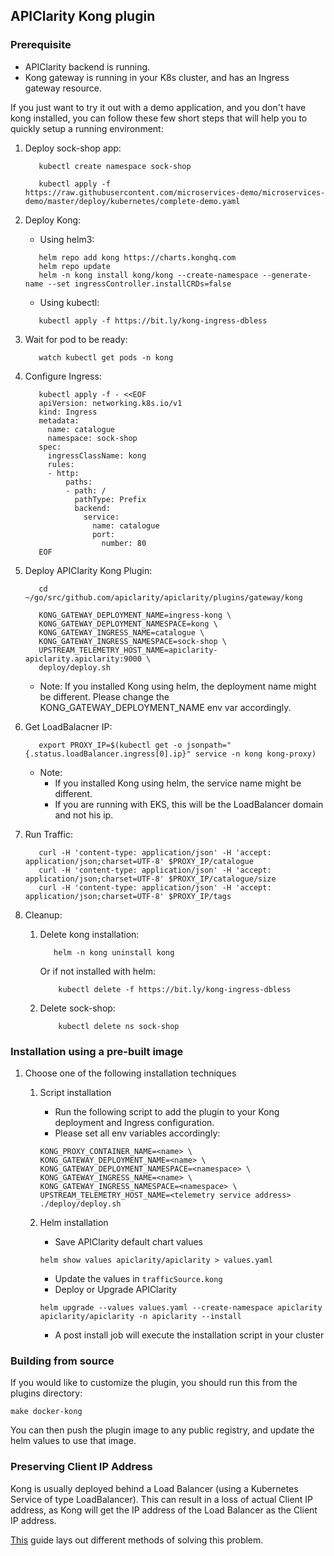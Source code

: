 ## APIClarity Kong plugin

### Prerequisite
* APIClarity backend is running.
* Kong gateway is running in your K8s cluster, and has an Ingress gateway resource.

If you just want to try it out with a demo application, and you don't have kong installed, you can follow these few short steps that will help you to quickly setup a running environment:
1. Deploy sock-shop app:
    ```shell
       kubectl create namespace sock-shop
       
       kubectl apply -f https://raw.githubusercontent.com/microservices-demo/microservices-demo/master/deploy/kubernetes/complete-demo.yaml
    ```
2. Deploy Kong:
    - Using helm3:
    ```shell
       helm repo add kong https://charts.konghq.com
       helm repo update
       helm -n kong install kong/kong --create-namespace --generate-name --set ingressController.installCRDs=false
    ```
    - Using kubectl:
    ```shell
       kubectl apply -f https://bit.ly/kong-ingress-dbless
    ```
3. Wait for pod to be ready:
    ```shell
       watch kubectl get pods -n kong
    ```
4. Configure Ingress:
    ```shell
       kubectl apply -f - <<EOF
       apiVersion: networking.k8s.io/v1
       kind: Ingress
       metadata:
         name: catalogue
         namespace: sock-shop
       spec:
         ingressClassName: kong
         rules:
         - http:
             paths:
             - path: /
               pathType: Prefix
               backend:
                 service:
                   name: catalogue
                   port:
                     number: 80
       EOF
    ```   
5. Deploy APIClarity Kong Plugin:
    ```shell
       cd ~/go/src/github.com/apiclarity/apiclarity/plugins/gateway/kong
       
       KONG_GATEWAY_DEPLOYMENT_NAME=ingress-kong \
       KONG_GATEWAY_DEPLOYMENT_NAMESPACE=kong \
       KONG_GATEWAY_INGRESS_NAME=catalogue \
       KONG_GATEWAY_INGRESS_NAMESPACE=sock-shop \
       UPSTREAM_TELEMETRY_HOST_NAME=apiclarity-apiclarity.apiclarity:9000 \
       deploy/deploy.sh
    ```   
    * Note: If you installed Kong using helm, the deployment name might be different. Please change the KONG_GATEWAY_DEPLOYMENT_NAME env var accordingly.    
6. Get LoadBalacner IP:
    ```shell
       export PROXY_IP=$(kubectl get -o jsonpath="{.status.loadBalancer.ingress[0].ip}" service -n kong kong-proxy)
    ```
    * Note:
        - If you installed Kong using helm, the service name might be different.  
        - If you are running with EKS, this will be the LoadBalancer domain and not his ip.  
7. Run Traffic:
    ```shell
       curl -H 'content-type: application/json' -H 'accept: application/json;charset=UTF-8' $PROXY_IP/catalogue
       curl -H 'content-type: application/json' -H 'accept: application/json;charset=UTF-8' $PROXY_IP/catalogue/size
       curl -H 'content-type: application/json' -H 'accept: application/json;charset=UTF-8' $PROXY_IP/tags
    ```
8. Cleanup:
    
    1. Delete kong installation:
        ```shell
           helm -n kong uninstall kong 
        ```   
          Or if not installed with helm:
        ```shell
            kubectl delete -f https://bit.ly/kong-ingress-dbless 
        ```
    2. Delete sock-shop:
        ```shell
            kubectl delete ns sock-shop 
        ```
### Installation using a pre-built image

1. Choose one of the following installation techniques

    1. Script installation
        * Run the following script to add the plugin to your Kong deployment and Ingress configuration.
        * Please set all env variables accordingly:

        ```shell
        KONG_PROXY_CONTAINER_NAME=<name> \
       KONG_GATEWAY_DEPLOYMENT_NAME=<name> \
       KONG_GATEWAY_DEPLOYMENT_NAMESPACE=<namespace> \
       KONG_GATEWAY_INGRESS_NAME=<name> \
       KONG_GATEWAY_INGRESS_NAMESPACE=<namespace> \
       UPSTREAM_TELEMETRY_HOST_NAME=<telemetry service address> ./deploy/deploy.sh
        ```

    2. Helm installation
        * Save APIClarity default chart values
        ```shell
        helm show values apiclarity/apiclarity > values.yaml
        ```
        * Update the values in `trafficSource.kong`
        * Deploy or Upgrade APIClarity
       ```shell
       helm upgrade --values values.yaml --create-namespace apiclarity apiclarity/apiclarity -n apiclarity --install
       ```
        * A post install job will execute the installation script in your cluster

### Building from source

If you would like to customize the plugin, you should run this from the plugins directory:
```shell
make docker-kong
```
You can then push the plugin image to any public registry, and update the helm values to use that image.

### Preserving Client IP Address
Kong is usually deployed behind a Load Balancer (using a Kubernetes Service of type LoadBalancer).
This can result in a loss of actual Client IP address, as Kong will get the IP address of the Load Balancer
as the Client IP address. 

[This](https://docs.konghq.com/kubernetes-ingress-controller/2.1.x/guides/preserve-client-ip/) guide lays out different methods of solving this problem.
